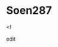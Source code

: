# Soen287
<!
<!DOCTYPE html> 
<html lang = "en">
  
  <head>
  <meta charset = ″utf-8″ />
  <title></title>
  <p>edit</p>
</head>
